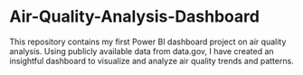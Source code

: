 # Air-Quality-Analysis-Dashboard
This repository contains my first Power BI dashboard project on air quality analysis. Using publicly available data from data.gov, I have created an insightful dashboard to visualize and analyze air quality trends and patterns.
